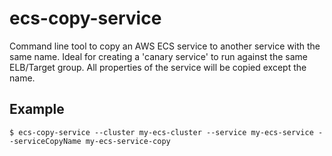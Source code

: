 # ecs-copy-service

Command line tool to copy an AWS ECS service to another service with the same name. Ideal for creating a 'canary service' to run against the same ELB/Target group. All properties of the service will be copied except the name.

## Example

```
$ ecs-copy-service --cluster my-ecs-cluster --service my-ecs-service --serviceCopyName my-ecs-service-copy
```
##
